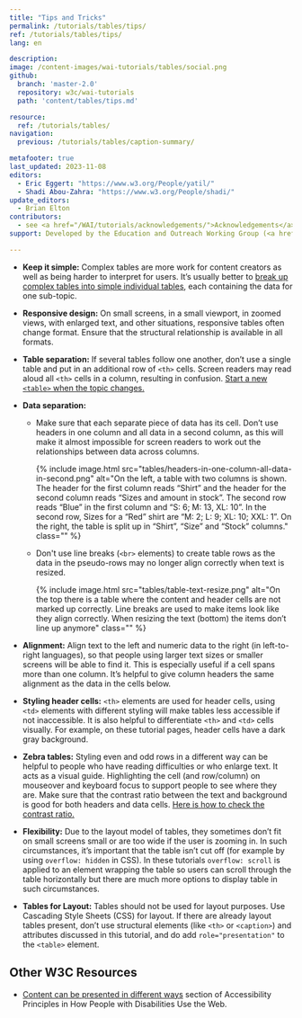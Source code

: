 ```yaml
---
title: "Tips and Tricks"
permalink: /tutorials/tables/tips/
ref: /tutorials/tables/tips/
lang: en

description:
image: /content-images/wai-tutorials/tables/social.png
github:
  branch: 'master-2.0'
  repository: w3c/wai-tutorials
  path: 'content/tables/tips.md'

resource:
  ref: /tutorials/tables/
navigation:
  previous: /tutorials/tables/caption-summary/

metafooter: true
last_updated: 2023-11-08
editors:
  - Eric Eggert: "https://www.w3.org/People/yatil/"
  - Shadi Abou-Zahra: "https://www.w3.org/People/shadi/"
update_editors:
  - Brian Elton
contributors:
  - see <a href="/WAI/tutorials/acknowledgements/">Acknowledgements</a>
support: Developed by the Education and Outreach Working Group (<a href="https://www.w3.org/groups/wg/eowg">EOWG</a>). Developed with support from the <a href="https://www.w3.org/WAI/ACT/">WAI-ACT project</a>, co-funded by the <strong>European Commission <abbr title="Information Society Technologies">IST</abbr> Programme</strong>.

---
```


-   **Keep it simple:** Complex tables are more work for content creators as well as being harder to interpret for users. It’s usually better to [break up complex tables into simple individual tables](/tutorials/tables/multi-level/#split-up-multi-level-tables), each containing the data for one sub-topic.

-   **Responsive design:** On small screens, in a small viewport, in zoomed views, with enlarged text, and other situations, responsive tables often change format. Ensure that the structural relationship is available in all formats.

-   **Table separation:** If several tables follow one another, don’t use a single table and put in an additional row of `<th>` cells. Screen readers may read aloud all `<th>` cells in a column, resulting in confusion. [Start a new `<table>` when the topic changes.](/tutorials/tables/multi-level/#split-up-multi-level-tables)

-   **Data separation:**

    - Make sure that each separate piece of data has its cell. Don’t use headers in one column and all data in a second column, as this will make it almost impossible for screen readers to work out the relationships between data across columns.

      {% include image.html src="tables/headers-in-one-column-all-data-in-second.png" alt="On the left, a table with two columns is shown. The header for the first column reads “Shirt” and the header for the second column reads “Sizes and amount in stock”. The second row reads “Blue” in the first column and “S: 6; M: 13, XL: 10”. In the second row, Sizes for a “Red” shirt are “M: 2; L: 9; XL: 10; XXL: 1”. On the right, the table is split up in “Shirt”, “Size” and “Stock” columns." class="" %}

    - Don't use line breaks (`<br>` elements) to create table rows as the data in the pseudo-rows may no longer align correctly when text is resized.

      {% include image.html src="tables/table-text-resize.png" alt="On the top there is a table where the content and header cells are not marked up correctly. Line breaks are used to make items look like they align correctly. When resizing the text (bottom) the items don’t line up anymore" class="" %}

-   **Alignment:** Align text to the left and numeric data to the right (in left-to-right languages), so that people using larger text sizes or smaller screens will be able to find it. This is especially useful if a cell spans more than one column. It’s  helpful to give column headers the same alignment as the data in the cells below.

-   **Styling header cells:** `<th>` elements are used for header cells, using `<td>` elements with different styling will make tables less accessible if not inaccessible. It is also helpful to differentiate `<th>` and `<td>` cells visually. For example, on these tutorial pages, header cells have a dark gray background.

-   **Zebra tables:** Styling even and odd rows in a different way can be helpful to people who have reading difficulties or who enlarge text. It acts as a visual guide. Highlighting the cell (and row/column) on mouseover and keyboard focus to support people to see where they are. Make sure that the contrast ratio between the text and background is good for both headers and data cells. [Here is how to check the contrast ratio.](https://www.w3.org/WAI/eval/preliminary#contrast)

-   **Flexibility:** Due to the layout model of tables, they sometimes don’t fit on small screens small or are too wide if the user is zooming in. In such circumstances, it’s important that the table isn’t cut off (for example by using `overflow: hidden` in CSS). In these tutorials `overflow: scroll` is applied to an element wrapping the table so users can scroll through the table horizontally but there are much more options to display table in such circumstances.

-   **Tables for Layout:** Tables should not be used for layout purposes. Use Cascading Style Sheets (CSS) for layout. If there are already layout tables present, don’t use structural elements (like `<th>` or `<caption>`) and attributes discussed in this tutorial, and do add `role="presentation"` to the `<table>` element.

## Other W3C Resources

-   [Content can be presented in different ways](https://www.w3.org/WAI/intro/people-use-web/principles#adaptable) section of Accessibility Principles in How People with Disabilities Use the Web.
